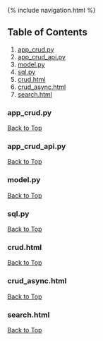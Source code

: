 {% include navigation.html %}

## Table of Contents
1. [app_crud.py](#app_crudpy)
2. [app_crud_api.py](#app_crud_apipy)
3. [model.py](#modelpy)
4. [sql.py](#sqlpy)
5. [crud.html](#crudhtml)
6. [crud_async.html](#crud_asynchtml)
7. [search.html](#searchhtml)

### app_crud.py
[Back to Top](#table-of-contents)
<script src="https://emgithub.com/embed.js?target=https%3A%2F%2Fgithub.com%2FJakubPonulak%2F5_hackers%2Fblob%2Fmain%2Fcrud%2Fapp_crud.py&style=github&showBorder=on&showLineNumbers=on&showCopy=on"></script>

### app_crud_api.py
[Back to Top](#table-of-contents)
<script src="https://emgithub.com/embed.js?target=https%3A%2F%2Fgithub.com%2FJakubPonulak%2F5_hackers%2Fblob%2Fmain%2Fcrud%2Fapp_crud_api.py&style=github&showBorder=on&showLineNumbers=on&showCopy=on"></script>

### model.py
[Back to Top](#table-of-contents)
<script src="https://emgithub.com/embed.js?target=https%3A%2F%2Fgithub.com%2FJakubPonulak%2F5_hackers%2Fblob%2Fmain%2Fcrud%2Fmodel.py&style=github&showBorder=on&showLineNumbers=on&showCopy=on"></script>

### sql.py
[Back to Top](#table-of-contents)
<script src="https://emgithub.com/embed.js?target=https%3A%2F%2Fgithub.com%2FJakubPonulak%2F5_hackers%2Fblob%2Fmain%2Fcrud%2Fsql.py&style=github&showBorder=on&showLineNumbers=on&showCopy=on"></script>

### crud.html
[Back to Top](#table-of-contents)
<script src="https://emgithub.com/embed.js?target=https%3A%2F%2Fgithub.com%2FJakubPonulak%2F5_hackers%2Fblob%2Fmain%2Fcrud%2Ftemplates%2Fcrud%2Fcrud.html&style=github&showBorder=on&showLineNumbers=on&showCopy=on"></script>

### crud_async.html
[Back to Top](#table-of-contents)
<script src="https://emgithub.com/embed.js?target=https%3A%2F%2Fgithub.com%2FJakubPonulak%2F5_hackers%2Fblob%2Fmain%2Fcrud%2Ftemplates%2Fcrud%2Fcrud_async.html&style=github&showBorder=on&showLineNumbers=on&showCopy=on"></script>

### search.html
[Back to Top](#table-of-contents)
<script src="https://emgithub.com/embed.js?target=https%3A%2F%2Fgithub.com%2FJakubPonulak%2F5_hackers%2Fblob%2Fmain%2Fcrud%2Ftemplates%2Fcrud%2Fsearch.html&style=github&showBorder=on&showLineNumbers=on&showCopy=on"></script>